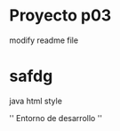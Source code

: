 # Proyecto p03
modify readme file
<title>index</title>
<h1>safdg</h1>
java
html style

''
Entorno de desarrollo
''

